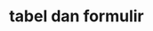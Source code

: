 ---
date:  ""
draft: false
title: "tabel dan formulir"
weight: 7
parted:
    name: ""
    goal: "Parted 1"
    desc: "Mempelajari tabel dan formulir HTML yang cocok digunakanuntuk menyajikan data terstruktur serta mengelola input interaktif pengguna."
    icon: ""
tasker:
    name: ""
    goal: "Parted 1"
    desc: "Mencari konsep dan prinsip dasar perpustakaan digital."
    icon: ""
assign:
    name: ""
    goal: "Parted 1"
    desc: "Membuat konsep dan prinsip dasar perpustakaan digital."
    icon: ""
metadata:
    index: false
    thumb: "cover.jpg"
    author: [ "null" ]
description: "Mempelajari tabel dan formulir HTML untuk menyajikan data terstruktur serta mengelola input interaktif pengguna."
---